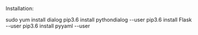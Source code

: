 Installation:

sudo yum install dialog
pip3.6 install pythondialog --user
pip3.6 install Flask --user
pip3.6 install pyyaml --user
